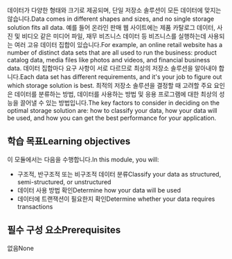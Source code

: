 <span data-ttu-id="b4818-101">데이터가 다양한 형태와 크기로 제공되며, 단일 저장소 솔루션이 모든 데이터에 맞지는 않습니다.</span><span class="sxs-lookup"><span data-stu-id="b4818-101">Data comes in different shapes and sizes, and no single storage solution fits all data.</span></span> <span data-ttu-id="b4818-102">예를 들어 온라인 판매 웹 사이트에는 제품 카탈로그 데이터, 사진 및 비디오 같은 미디어 파일, 재무 비즈니스 데이터 등 비즈니스를 실행하는데 사용되는 여러 고유 데이터 집합이 있습니다.</span><span class="sxs-lookup"><span data-stu-id="b4818-102">For example, an online retail website has a number of distinct data sets that are all used to run the business: product catalog data, media files like photos and videos, and financial business data.</span></span> <span data-ttu-id="b4818-103">데이터 집합마다 요구 사항이 서로 다르므로 최상의 저장소 솔루션을 알아내야 합니다.</span><span class="sxs-lookup"><span data-stu-id="b4818-103">Each data set has different requirements, and it's your job to figure out which storage solution is best.</span></span> <span data-ttu-id="b4818-104">최적의 저장소 솔루션을 결정할 때 고려할 주요 요인은 데이터를 분류하는 방법, 데이터를 사용하는 방법 및 응용 프로그램에 대한 최상의 성능을 끌어낼 수 있는 방법입니다.</span><span class="sxs-lookup"><span data-stu-id="b4818-104">The key factors to consider in deciding on the optimal storage solution are: how to classify your data, how your data will be used, and how you can get the best performance for your application.</span></span>

## <a name="learning-objectives"></a><span data-ttu-id="b4818-105">학습 목표</span><span class="sxs-lookup"><span data-stu-id="b4818-105">Learning objectives</span></span>

<span data-ttu-id="b4818-106">이 모듈에서는 다음을 수행합니다.</span><span class="sxs-lookup"><span data-stu-id="b4818-106">In this module, you will:</span></span>

- <span data-ttu-id="b4818-107">구조적, 반구조적 또는 비구조적 데이터 분류</span><span class="sxs-lookup"><span data-stu-id="b4818-107">Classify your data as structured, semi-structured, or unstructured</span></span>
- <span data-ttu-id="b4818-108">데이터 사용 방법 확인</span><span class="sxs-lookup"><span data-stu-id="b4818-108">Determine how your data will be used</span></span>
- <span data-ttu-id="b4818-109">데이터에 트랜잭션이 필요한지 확인</span><span class="sxs-lookup"><span data-stu-id="b4818-109">Determine whether your data requires transactions</span></span> 

## <a name="prerequisites"></a><span data-ttu-id="b4818-110">필수 구성 요소</span><span class="sxs-lookup"><span data-stu-id="b4818-110">Prerequisites</span></span>  

<span data-ttu-id="b4818-111">없음</span><span class="sxs-lookup"><span data-stu-id="b4818-111">None</span></span>
